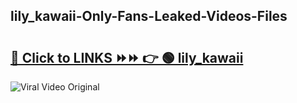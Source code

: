 
 ## lily_kawaii-Only-Fans-Leaked-Videos-Files

# <h2><a href="https://mediaupload.pro?lily_kawaii">🔗 Click to LINKS ⏩⏩ 👉 🟢 lily_kawaii </a></h2>

<a href="https://mediaupload.pro?lily_kawaii" rel="nofollow" data-target="animated-image.originalLink"><img src="https://i.ibb.co.com/xMMVF88/686577567.gif" alt="Viral Video Original" style="max-width: 100%; display: inline-block;" data-target="animated-image.originalImage"></a>